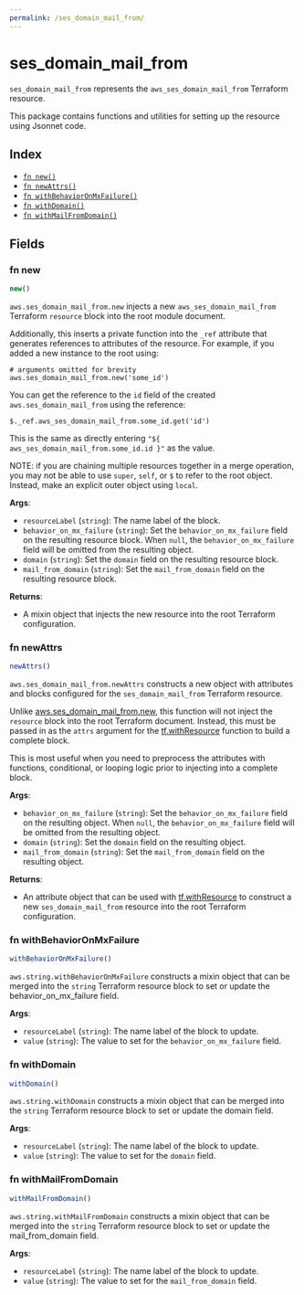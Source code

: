 ```yaml
---
permalink: /ses_domain_mail_from/
---
```


# ses_domain_mail_from

`ses_domain_mail_from` represents the `aws_ses_domain_mail_from` Terraform resource.



This package contains functions and utilities for setting up the resource using Jsonnet code.


## Index

* [`fn new()`](#fn-new)
* [`fn newAttrs()`](#fn-newattrs)
* [`fn withBehaviorOnMxFailure()`](#fn-withbehavioronmxfailure)
* [`fn withDomain()`](#fn-withdomain)
* [`fn withMailFromDomain()`](#fn-withmailfromdomain)

## Fields

### fn new

```ts
new()
```


`aws.ses_domain_mail_from.new` injects a new `aws_ses_domain_mail_from` Terraform `resource`
block into the root module document.

Additionally, this inserts a private function into the `_ref` attribute that generates references to attributes of the
resource. For example, if you added a new instance to the root using:

    # arguments omitted for brevity
    aws.ses_domain_mail_from.new('some_id')

You can get the reference to the `id` field of the created `aws.ses_domain_mail_from` using the reference:

    $._ref.aws_ses_domain_mail_from.some_id.get('id')

This is the same as directly entering `"${ aws_ses_domain_mail_from.some_id.id }"` as the value.

NOTE: if you are chaining multiple resources together in a merge operation, you may not be able to use `super`, `self`,
or `$` to refer to the root object. Instead, make an explicit outer object using `local`.

**Args**:
  - `resourceLabel` (`string`): The name label of the block.
  - `behavior_on_mx_failure` (`string`): Set the `behavior_on_mx_failure` field on the resulting resource block. When `null`, the `behavior_on_mx_failure` field will be omitted from the resulting object.
  - `domain` (`string`): Set the `domain` field on the resulting resource block.
  - `mail_from_domain` (`string`): Set the `mail_from_domain` field on the resulting resource block.

**Returns**:
- A mixin object that injects the new resource into the root Terraform configuration.


### fn newAttrs

```ts
newAttrs()
```


`aws.ses_domain_mail_from.newAttrs` constructs a new object with attributes and blocks configured for the `ses_domain_mail_from`
Terraform resource.

Unlike [aws.ses_domain_mail_from.new](#fn-new), this function will not inject the `resource`
block into the root Terraform document. Instead, this must be passed in as the `attrs` argument for the
[tf.withResource](https://github.com/tf-libsonnet/core/tree/main/docs#fn-withresource) function to build a complete block.

This is most useful when you need to preprocess the attributes with functions, conditional, or looping logic prior to
injecting into a complete block.

**Args**:
  - `behavior_on_mx_failure` (`string`): Set the `behavior_on_mx_failure` field on the resulting object. When `null`, the `behavior_on_mx_failure` field will be omitted from the resulting object.
  - `domain` (`string`): Set the `domain` field on the resulting object.
  - `mail_from_domain` (`string`): Set the `mail_from_domain` field on the resulting object.

**Returns**:
  - An attribute object that can be used with [tf.withResource](https://github.com/tf-libsonnet/core/tree/main/docs#fn-withresource) to construct a new `ses_domain_mail_from` resource into the root Terraform configuration.


### fn withBehaviorOnMxFailure

```ts
withBehaviorOnMxFailure()
```

`aws.string.withBehaviorOnMxFailure` constructs a mixin object that can be merged into the `string`
Terraform resource block to set or update the behavior_on_mx_failure field.



**Args**:
  - `resourceLabel` (`string`): The name label of the block to update.
  - `value` (`string`): The value to set for the `behavior_on_mx_failure` field.


### fn withDomain

```ts
withDomain()
```

`aws.string.withDomain` constructs a mixin object that can be merged into the `string`
Terraform resource block to set or update the domain field.



**Args**:
  - `resourceLabel` (`string`): The name label of the block to update.
  - `value` (`string`): The value to set for the `domain` field.


### fn withMailFromDomain

```ts
withMailFromDomain()
```

`aws.string.withMailFromDomain` constructs a mixin object that can be merged into the `string`
Terraform resource block to set or update the mail_from_domain field.



**Args**:
  - `resourceLabel` (`string`): The name label of the block to update.
  - `value` (`string`): The value to set for the `mail_from_domain` field.
